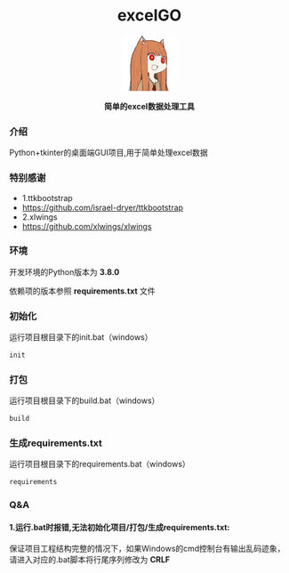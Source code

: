 <div align="center">
    <h1>excelGO
</h1>
    <img src="resources\icon\home.PNG" width="100" align="center" />
    <br/> <br/>
    <strong>简单的excel数据处理工具</strong>
</div>

### 介绍

Python+tkinter的桌面端GUI项目,用于简单处理excel数据

### 特别感谢

- 1.ttkbootstrap
- https://github.com/israel-dryer/ttkbootstrap
- 2.xlwings
- https://github.com/xlwings/xlwings

### 环境

开发环境的Python版本为 **3.8.0**

依赖项的版本参照 **requirements.txt** 文件

### 初始化

运行项目根目录下的init.bat（windows）
``` bash
init 
```

### 打包

运行项目根目录下的build.bat（windows）
``` bash
build
```

### 生成requirements.txt

运行项目根目录下的requirements.bat（windows）
``` bash
requirements
```

### Q&A

#### 1.运行.bat时报错,无法初始化项目/打包/生成requirements.txt:
  
保证项目工程结构完整的情况下，如果Windows的cmd控制台有输出乱码迹象，请进入对应的.bat脚本将行尾序列修改为 **CRLF**
